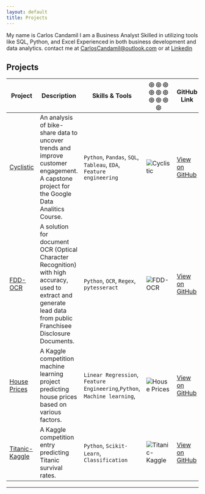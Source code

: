 ```yaml
---
layout: default
title: Projects
---
```


My name is Carlos Candamil I am a Business Analyst Skilled in utilizing tools like SQL, Python, and Excel Experienced in both business development and data analytics. contact me at CarlosCandamil@outlook.com or at [Linkedin](https://www.linkedin.com/in/carlos-candamil-14375624/)

## Projects

| Project         | Description                          | Skills & Tools                   | ◎ ◎ ◎ ◎ ◎ ◎ ◎ ◎ ◎ ◎ | GitHub Link                           |
|------------------|--------------------------------------|-----------------------------------|------------------------------------|---------------------------------------|
| [Cyclistic](projects/Cyclistic/README.md) | An analysis of bike-share data to uncover trends and improve customer engagement. A capstone project for the Google Data Analitics Course. | `Python`, `Pandas`, `SQL`, `Tableau`, `EDA`, `Feature engineering`| ![Cyclistic](projects/Cyclistic/Dashboard2.png) | [View on GitHub](https://github.com/CarlosCandamil/Cyclistic) |
| [FDD-OCR](projects/FDD-OCR/README.md)    | A solution for document OCR (Optical Character Recognition) with high accuracy, used to extract and generate lead data from public Franchisee Disclosure Documents. | `Python`, `OCR`, `Regex`, `pytesseract`| ![FDD-OCR](projects/FDD-OCR/Image.png) | [View on GitHub](https://github.com/CarlosCandamil/FDD-OCR) |
| [House Prices](projects/House_Prices/README.md) | A Kaggle competition machine learning project predicting house prices based on various factors. | `Linear Regression`, `Feature Engineering`,`Python`, `Machine learning`, | ![House Prices](projects/House_Prices/Houses_20pc_files/Houses_20pc_22_1.png) | [View on GitHub](https://github.com/CarlosCandamil/House_Prices) |
| [Titanic-Kaggle](projects/Titanic-Kaggle/README.md) | A Kaggle competition entry predicting Titanic survival rates. | `Python`, `Scikit-Learn`, `Classification` | ![Titanic-Kaggle](projects/Titanic-Kaggle/image.jpg) | [View on GitHub](https://github.com/CarlosCandamil/Titanic-Kaggle) |

---
